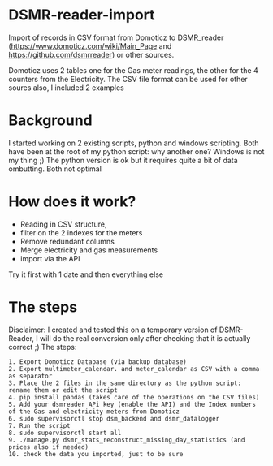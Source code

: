 # DSMR-reader-import
Import of records in CSV format from Domoticz to DSMR_reader (https://www.domoticz.com/wiki/Main_Page and https://github.com/dsmrreader) or other sources.

Domoticz uses 2 tables one for the Gas meter readings, the other for the 4 counters from the Electricity.
The CSV file format can be used for other soures also, I included 2 examples

# Background
I started working on 2 existing scripts, python and windows scripting.
Both have been at the root of my python script: why another one?
Windows is not my thing ;) The python version is ok but it requires quite a bit of data ombutting. Both not optimal

# How does it work?
- Reading in CSV structure,
- filter on the 2 indexes for the meters
- Remove redundant columns
- Merge electricity and gas measurements
- import via the API

Try it first with 1 date and then everything else

# The steps
Disclaimer: I created and tested this on a temporary version of DSMR-Reader, I will do the real conversion only after checking that it is actually correct ;)
The steps:

    1. Export Domoticz Database (via backup database)
    2. Export multimeter_calendar. and meter_calendar as CSV with a comma as separator
    3. Place the 2 files in the same directory as the python script: rename them or edit the script
    4. pip install pandas (takes care of the operations on the CSV files)
    5. Add your dsmreader APi key (enable the API) and the Index numbers of the Gas and electricity meters from Domoticz
    6. sudo supervisorctl stop dsm_backend and dsmr_datalogger
    7. Run the script
    8. sudo supervisorctl start all
    9. ./manage.py dsmr_stats_reconstruct_missing_day_statistics (and prices also if needed)
    10. check the data you imported, just to be sure

